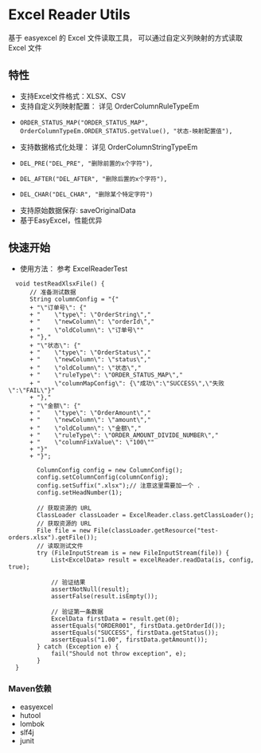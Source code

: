 # Excel Reader Utils

基于 easyexcel 的 Excel 文件读取工具， 可以通过自定义列映射的方式读取 Excel 文件

## 特性

- 支持Excel文件格式：XLSX、CSV
- 支持自定义列映射配置： 详见 OrderColumnRuleTypeEm 
-     ORDER_STATUS_MAP("ORDER_STATUS_MAP", OrderColumnTypeEm.ORDER_STATUS.getValue(), "状态-映射配置值"),
- 支持数据格式化处理：  详见 OrderColumnStringTypeEm
-     DEL_PRE("DEL_PRE", "删除前置的x个字符"),
-     DEL_AFTER("DEL_AFTER", "删除后置的x个字符"),
-     DEL_CHAR("DEL_CHAR", "删除某个特定字符")
- 支持原始数据保存: saveOriginalData
- 基于EasyExcel，性能优异

## 快速开始
- 使用方法： 参考 ExcelReaderTest


````
  void testReadXlsxFile() {
      // 准备测试数据
      String columnConfig = "{"
      + "\"订单号\": {"
      + "    \"type\": \"OrderString\","
      + "    \"newColumn\": \"orderId\","
      + "    \"oldColumn\": \"订单号\""
      + "},"
      + "\"状态\": {"
      + "    \"type\": \"OrderStatus\","
      + "    \"newColumn\": \"status\","
      + "    \"oldColumn\": \"状态\","
      + "    \"ruleType\": \"ORDER_STATUS_MAP\","
      + "    \"columnMapConfig\": {\"成功\":\"SUCCESS\",\"失败\":\"FAIL\"}"
      + "},"
      + "\"金额\": {"
      + "    \"type\": \"OrderAmount\","
      + "    \"newColumn\": \"amount\","
      + "    \"oldColumn\": \"金额\","
      + "    \"ruleType\": \"ORDER_AMOUNT_DIVIDE_NUMBER\","
      + "    \"columnFixValue\": \"100\""
      + "}"
      + "}";

        ColumnConfig config = new ColumnConfig();
        config.setColumnConfig(columnConfig);
        config.setSuffix(".xlsx");// 注意这里需要加一个 .
        config.setHeadNumber(1);

        // 获取资源的 URL
        ClassLoader classLoader = ExcelReader.class.getClassLoader();
        // 获取资源的 URL
        File file = new File(classLoader.getResource("test-orders.xlsx").getFile());
        // 读取测试文件
        try (FileInputStream is = new FileInputStream(file)) {
            List<ExcelData> result = excelReader.readData(is, config, true);
            
            // 验证结果
            assertNotNull(result);
            assertFalse(result.isEmpty());
            
            // 验证第一条数据
            ExcelData firstData = result.get(0);
            assertEquals("ORDER001", firstData.getOrderId());
            assertEquals("SUCCESS", firstData.getStatus());
            assertEquals("1.00", firstData.getAmount());
        } catch (Exception e) {
            fail("Should not throw exception", e);
        }
  }
````

### Maven依赖
- easyexcel
- hutool
- lombok
- slf4j
- junit